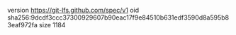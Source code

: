 version https://git-lfs.github.com/spec/v1
oid sha256:9dcdf3ccc37300929607b90eac17f9e84510b631edf3590d8a595b83eaf972fa
size 1184
